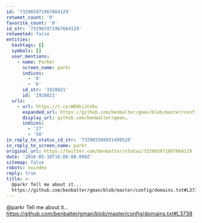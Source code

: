 ```yaml
---
id: '732965971967664129'
retweet_count: '0'
favorite_count: '0'
id_str: '732965971967664129'
retweeted: false
entities:
  hashtags: []
  symbols: []
  user_mentions:
    - name: Parker
      screen_name: parkr
      indices:
        - '0'
        - '6'
      id_str: '1928021'
      id: '1928021'
  urls:
    - url: https://t.co/WD4kjJcVbu
      expanded_url: https://github.com/benbalter/gman/blob/master/config/domains.txt#L3738
      display_url: github.com/benbalter/gman…
      indices:
        - '27'
        - '50'
in_reply_to_status_id_str: '732965509931499520'
in_reply_to_screen_name: parkr
original_url: https://twitter.com/benbalter/status/732965971967664129
date: '2016-05-18T16:08:00.000Z'
sitemap: false
robots: noindex
reply: true
title: >-
  @parkr Tell me about it...
  https://github.com/benbalter/gman/blob/master/config/domains.txt#L3738
---
```


@parkr Tell me about it... https://github.com/benbalter/gman/blob/master/config/domains.txt#L3738